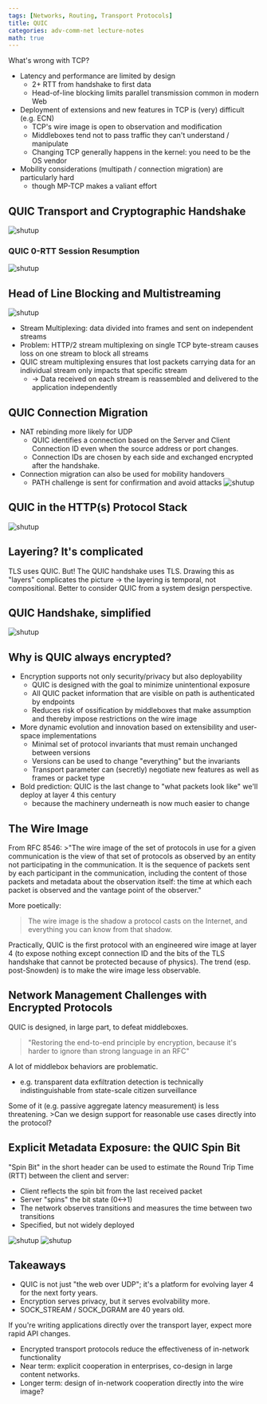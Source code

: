 ```yaml
---
tags: [Networks, Routing, Transport Protocols]
title: QUIC
categories: adv-comm-net lecture-notes
math: true
---
```


What's wrong with TCP?

- Latency and performance are limited by design
  - 2+ RTT from handshake to first data
  - Head-of-line blocking limits parallel transmission common in modern Web
- Deployment of extensions and new features in TCP is (very) difficult (e.g. ECN)
  - TCP's wire image is open to observation and modification
  - Middleboxes tend not to pass traffic they can't understand / manipulate
  - Changing TCP generally happens in the kernel: you need to be the OS vendor
- Mobility considerations (multipath / connection migration) are particularly hard
  - though MP-TCP makes a valiant effort

## QUIC Transport and Cryptographic Handshake

![shutup](/assets/img/Pasted%20image%2020240116210217.png)

### QUIC 0-RTT Session Resumption

![shutup](/assets/img/Pasted%20image%2020240116210254.png)

## Head of Line Blocking and Multistreaming

![shutup](/assets/img/Pasted%20image%2020240116210307.png)

- Stream Multiplexing: data divided into frames and sent on independent streams
- Problem: HTTP/2 stream multiplexing on single TCP byte-stream causes loss on one stream to block all streams
- QUIC stream multiplexing ensures that lost packets carrying data for an individual stream only impacts that specific stream
  - → Data received on each stream is reassembled and delivered to the application independently

## QUIC Connection Migration

- NAT rebinding more likely for UDP
  - QUIC identifies a connection based on the Server and Client Connection ID even when the source address or port changes.
  - Connection IDs are chosen by each side and exchanged encrypted after the handshake.
- Connection migration can also be used for mobility handovers
  - PATH challenge is sent for confirmation and avoid attacks ![shutup](/assets/img/Pasted%20image%2020240116210409.png)

## QUIC in the HTTP(s) Protocol Stack

![shutup](/assets/img/Pasted%20image%2020240116210422.png)

## Layering? It's complicated

TLS uses QUIC. But! The QUIC handshake uses TLS. Drawing this as "layers" complicates the picture → the layering is temporal, not compositional. Better to consider QUIC from a system design
perspective.

## QUIC Handshake, simplified

![shutup](/assets/img/Pasted%20image%2020240116210751.png)

## Why is QUIC always encrypted?

- Encryption supports not only security/privacy but also deployability
  - QUIC is designed with the goal to minimize unintentional exposure
  - All QUIC packet information that are visible on path is authenticated by endpoints
  - Reduces risk of ossification by middleboxes that make assumption and thereby impose restrictions on the wire image
- More dynamic evolution and innovation based on extensibility and user-space implementations
  - Minimal set of protocol invariants that must remain unchanged between versions
  - Versions can be used to change "everything" but the invariants
  - Transport parameter can (secretly) negotiate new features as well as frames or packet type
- Bold prediction: QUIC is the last change to "what packets look like" we'll deploy at layer 4 this century
  - because the machinery underneath is now much easier to change

## The Wire Image

From RFC 8546: >"The wire image of the set of protocols in use for a given communication is the view of that set of protocols as observed by an entity not participating in the communication. It is the
sequence of packets sent by each participant in the communication, including the content of those packets and metadata about the observation itself: the time at which each packet is observed and the
vantage point of the observer."

More poetically:

> The wire image is the shadow a protocol casts on the Internet, and everything you can know from that shadow.

Practically, QUIC is the first protocol with an engineered wire image at layer 4 (to expose nothing except connection ID and the bits of the TLS handshake that cannot be protected because of physics).
The trend (esp. post-Snowden) is to make the wire image less observable.

## Network Management Challenges with Encrypted Protocols

QUIC is designed, in large part, to defeat middleboxes.

> "Restoring the end-to-end principle by encryption, because it's harder to ignore than strong language in an RFC"

A lot of middlebox behaviors are problematic.

- e.g. transparent data exfiltration detection is technically indistinguishable from state-scale citizen surveillance

Some of it (e.g. passive aggregate latency measurement) is less threatening. >Can we design support for reasonable use cases directly into the protocol?

## Explicit Metadata Exposure: the QUIC Spin Bit

"Spin Bit" in the short header can be used to estimate the Round Trip Time (RTT) between the client and server:

- Client reflects the spin bit from the last received packet
- Server "spins" the bit state (0<->1)
- The network observes transitions and measures the time between two transitions
- Specified, but not widely deployed

![shutup](/assets/img/Pasted%20image%2020240116211350.png) ![shutup](/assets/img/Pasted%20image%2020240116211356.png)

## Takeaways

- QUIC is not just "the web over UDP"; it's a platform for evolving layer 4 for the next forty years.
- Encryption serves privacy, but it serves evolvability more.
- SOCK_STREAM / SOCK_DGRAM are 40 years old.

If you're writing applications directly over the transport layer, expect more rapid API changes.

- Encrypted transport protocols reduce the effectiveness of in-network functionality
- Near term: explicit cooperation in enterprises, co-design in large content networks.
- Longer term: design of in-network cooperation directly into the wire image?

